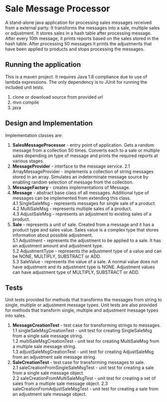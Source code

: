 # Sale Message Processor
A stand-alone java application for processing sales messages received from a external party. It transforms the messages into a sale, multiple sales or adjustment. It stores sales in a hash table after processing message. After every 10th message, it prints reports based on the sales stored in the hash table. After processing 50 messages it prints the adjustments that have been applied to products and stops processing the messages.

## Running the application
This is a maven project. It requires Java 1.8 compliance due to use of lambda expressions. The only dependency is to JUnit for running the included unit tests.
1. clone or download source from provided url
2. mvn compile
3. java

## Design and Implementation
Implementation classes are:
1. **SalesMessageProcessor** - entry point of application. Gets a random message from a collection 50 times. Converts each to a sale or multiple sales depending on type of message and prints the required reports at various stages. 
2. **MessageProvider**  - interface to the message service.
    2.1 ArrayMessageProvider  - implements a collection of string messages stored in an array. Simulates an indeterminate message source by enabling random selection of message from the collection.  
3. **MessageFactory**  - creates implementations of Message.
4. **Message**  - abstract base class of all messages. Additional type of messages can be implemented from extending this class.  
    4.1 SingleSaleMsg  - represents messages for single sale of a product.  
    4.2 MultiSaleMsg  - represents multiple sales of a product.  
    4.3 AdjustSaleMsg  - represents an adjustment to existing sales of a product.  
5. **Sale**  - represents a unit of sale. Created from a message and it has a product type and sales value. Sales value is a complex type that stores information about possible adjustment.  
    5.1 Adjustment  - represents the adjustment to be applied to a sale. It has an adjustment amount and adjustment type.  
    5.2 AdjustmentType  - represents the adjustment type of a value and can be NONE, MULTIPLY, SUBSTRACT or ADD.  
    5.3 SaleValue  - represents the value of a sale. A normal value does not have adjustment and its adjustment type is NONE. Adjustment values can have adjustment type of MULTIPLY, SUBSTRACT or ADD.

## Tests
Unit tests provided for methods that transforms the messages from string to single, multiple or adjustment message types. Unit tests are also provided for methods that transform single, multiple and adjustment message types into sales.
1. **MessageCreationTest** - test case for transforming strings to messages.  
    1.1 singleSaleMsgCreationTest - unit test for creating SingleSaleMsg from a single sale message string.  
    1.2 multiSaleMsgCreationTest - unit test for creating MultiSaleMsg from a multiple sale message string.  
    1.3 adjustSaleMsgCreationTest - unit test for creating AdjustSaleMsg from an adjustment sale message string.  
2. **SaleCreationTest** - test case for transforming messages to sale.  
	2.1 saleCreationFromSingleSaleMsgTest - unit test for creating a sale from a single sale message object.  
	2.2 saleCreationFromMultiSaleMsgTest - unit test for creating a set of sales from a multiple sale message object.
	2.3 saleCreationFromAdjustSaleMsgTest - unit test for creating a sale from an adjustment sale message object.